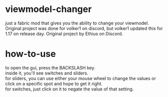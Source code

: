 # viewmodel-changer
just a fabric mod that gives you the ability to change your viewmodel.  
Original project was done for volker1 on discord, but volker1 updated this for 1.17 on release day.
Original project by Ethius on Discord.
# how-to-use
to open the gui, press the BACKSLASH key.  
inside it, you'll see switches and sliders.  
for sliders, you can use either your mouse wheel to change the values or click on a specific spot and hope to get it right.  
for switches, just click on it to negate the value of that setting.  
